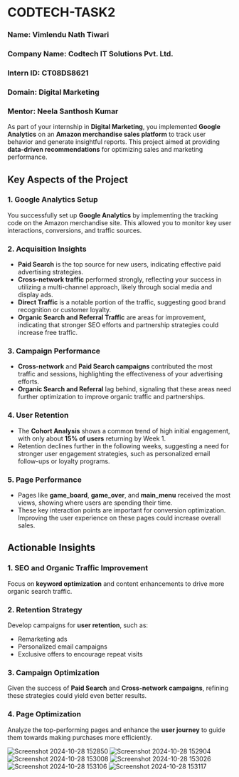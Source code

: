 # CODTECH-TASK2
### Name: Vimlendu Nath Tiwari
### Company Name: Codtech IT Solutions Pvt. Ltd.
### Intern ID: CT08DS8621
### Domain: Digital Marketing
### Mentor: Neela Santhosh Kumar

As part of your internship in **Digital Marketing**, you implemented **Google Analytics** on an **Amazon merchandise sales platform** to track user behavior and generate insightful reports. This project aimed at providing **data-driven recommendations** for optimizing sales and marketing performance.

## Key Aspects of the Project

### 1. Google Analytics Setup
You successfully set up **Google Analytics** by implementing the tracking code on the Amazon merchandise site. This allowed you to monitor key user interactions, conversions, and traffic sources.

### 2. Acquisition Insights
- **Paid Search** is the top source for new users, indicating effective paid advertising strategies.
- **Cross-network traffic** performed strongly, reflecting your success in utilizing a multi-channel approach, likely through social media and display ads.
- **Direct Traffic** is a notable portion of the traffic, suggesting good brand recognition or customer loyalty.
- **Organic Search and Referral Traffic** are areas for improvement, indicating that stronger SEO efforts and partnership strategies could increase free traffic.

### 3. Campaign Performance
- **Cross-network** and **Paid Search campaigns** contributed the most traffic and sessions, highlighting the effectiveness of your advertising efforts.
- **Organic Search and Referral** lag behind, signaling that these areas need further optimization to improve organic traffic and partnerships.

### 4. User Retention
- The **Cohort Analysis** shows a common trend of high initial engagement, with only about **15% of users** returning by Week 1.
- Retention declines further in the following weeks, suggesting a need for stronger user engagement strategies, such as personalized email follow-ups or loyalty programs.

### 5. Page Performance
- Pages like **game_board**, **game_over**, and **main_menu** received the most views, showing where users are spending their time.
- These key interaction points are important for conversion optimization. Improving the user experience on these pages could increase overall sales.

## Actionable Insights

### 1. SEO and Organic Traffic Improvement
Focus on **keyword optimization** and content enhancements to drive more organic search traffic.

### 2. Retention Strategy
Develop campaigns for **user retention**, such as:
- Remarketing ads
- Personalized email campaigns
- Exclusive offers to encourage repeat visits

### 3. Campaign Optimization
Given the success of **Paid Search** and **Cross-network campaigns**, refining these strategies could yield even better results.

### 4. Page Optimization
Analyze the top-performing pages and enhance the **user journey** to guide them towards making purchases more efficiently.

![Screenshot 2024-10-28 152850](https://github.com/user-attachments/assets/4594fe23-914f-4a8f-a330-a669faa1806f)
![Screenshot 2024-10-28 152904](https://github.com/user-attachments/assets/6d51bb3d-c992-47e8-9652-0af6025bdbef)
![Screenshot 2024-10-28 153008](https://github.com/user-attachments/assets/93f2d7d9-76b2-4588-8330-64fe0b3d7d80)
![Screenshot 2024-10-28 153026](https://github.com/user-attachments/assets/3747b25a-f49c-4d92-9128-f30b42578c15)
![Screenshot 2024-10-28 153106](https://github.com/user-attachments/assets/755d901b-a699-4ef3-b669-43441874b025)
![Screenshot 2024-10-28 153117](https://github.com/user-attachments/assets/c991a3c2-e220-45f8-9750-d7794fc2ad63)







